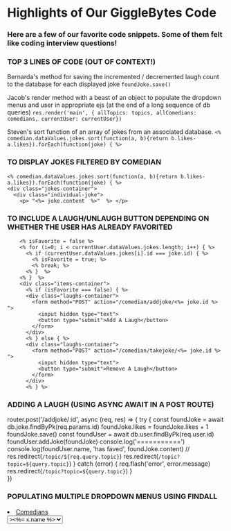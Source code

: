 # Highlights of Our GiggleBytes Code

### Here are a few of our favorite code snippets. Some of them felt like coding interview questions!

### TOP 3 LINES OF CODE (OUT OF CONTEXT!)

Bernarda's method for saving the incremented / decremented laugh count to the database for each displayed joke
```foundJoke.save()```

Jacob's render method with a beast of an object to populate the dropdown menus and user in appropriate ejs (at the end of a long sequence of db queries)
```res.render('main', { allTopics: topics, allComedians: comedians, currentUser: currentUser})```

Steven's sort function of an array of jokes from an associated database.
```<% comedian.dataValues.jokes.sort(function(a, b){return b.likes-a.likes}).forEach(function(joke) { %>```



### TO DISPLAY JOKES FILTERED BY COMEDIAN 
    <% comedian.dataValues.jokes.sort(function(a, b){return b.likes-a.likes}).forEach(function(joke) { %>
    <div class="jokes-container">
      <div class="individual-joke">      
        <p> "<%= joke.content  %>"  %> </p>
### TO INCLUDE A LAUGH/UNLAUGH BUTTON DEPENDING ON WHETHER THE USER HAS ALREADY FAVORITED        
        <% isFavorite = false %> 
        <% for (i=0; i < currentUser.dataValues.jokes.length; i++) { %> 
          <% if (currentUser.dataValues.jokes[i].id === joke.id) { %> 
            <% isFavorite = true; %> 
            <% break; %> 
          <% }  %>    
        <% }  %> 
        <div class="items-container">
          <% if (isFavorite === false) { %>
          <div class="laughs-container">
            <form method="POST" action="/comedian/addjoke/<%= joke.id %> ">
              <input hidden type="text">
              <button type="submit">Add A Laugh</button>
            </form>
          </div>
          <% } else { %>
          <div class="laughs-container">
            <form method="POST" action="/comedian/takejoke/<%= joke.id %> ">
              <input hidden type="text">
              <button type="submit">Remove A Laugh</button>
            </form>
          </div>
          <% } %>


### ADDING A LAUGH (USING ASYNC AWAIT IN A POST ROUTE)

router.post('/addjoke/:id', async (req, res) => {
  try {
    const foundJoke = await db.joke.findByPk(req.params.id)
    foundJoke.likes = foundJoke.likes + 1
    foundJoke.save()
    const foundUser = await db.user.findByPk(req.user.id)    
    foundUser.addJoke(foundJoke)
    console.log('===========')
    console.log(foundUser.name, 'has faved', foundJoke.content)
    // res.redirect(`/topic/${req.query.topic}`)
    res.redirect(`/topic?topic=${query.topic}`)
  } catch (error) {
    req.flash('error', error.message)
    res.redirect(`/topic?topic=${query.topic}`)
  }	 
})

### POPULATING MULTIPLE DROPDOWN MENUS USING FINDALL

<li class="dropdown">
  <a href="javascript:void(0)" class="dropbtn">Comedians</a>
  <div class="dropdown-content">
    <form method="GET" action="/comedian" id="comedianform">
      <select name="comedian" id="comedian" form="comedianform" onchange="this.form.submit();">
        <% allComedians.forEach((x)=> { %>
          <option value=<%=x.id %>><%= x.name %>
          </option>
          <% }) %>
      </select>
      <!-- <input type="submit" value="Submit"> -->
    </form>
